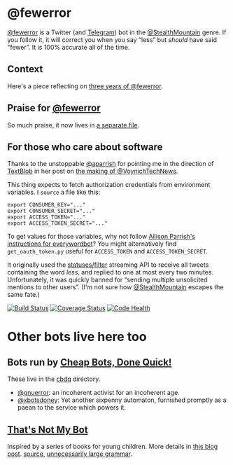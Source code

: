# @fewerror

[@fewerror][] is a Twitter (and [Telegram](http://telegram.me/fewerrorbot)) bot in the [@StealthMountain][] genre. If you follow it, it will correct you when you say “less” but *should* have said “fewer”. It is 100% accurate all of the time.

## Context

Here's a piece reflecting on [three years of @fewerror](http://t.wjt.me.uk/post/151462998480/three-years-of-fewerror).

## Praise for [@fewerror][]

So much praise, it now lives in [a separate file](PRAISE.md).

## For those who care about software

Thanks to the unstoppable [@aparrish][] for pointing me in the direction of [TextBlob][] in her post on [the making of @VoynichTechNews][voynich].

[@fewerror]: https://twitter.com/fewerror/
[@StealthMountain]: https://twitter.com/StealthMountain
[violence]: https://twitter.com/iwritememories/status/386084492685115392
[@aparrish]: https://twitter.com/aparrish
[voynich]: http://www.decontextualize.com/2013/10/voynich-tech-news/
[TextBlob]: https://github.com/sloria/TextBlob

This thing expects to fetch authorization credentials from environment variables. I `source` a file like this:

    export CONSUMER_KEY="..."
    export CONSUMER_SECRET="..."
    export ACCESS_TOKEN="..."
    export ACCESS_TOKEN_SECRET="..."

To get values for those variables, why not follow [Allison Parrish's instructions for everywordbot](https://github.com/aparrish/everywordbot#obtaining-twitter-authorization-credentials)? You might alternatively find `get_oauth_token.py` useful for `ACCESS_TOKEN` and `ACCESS_TOKEN_SECRET`.

It originally used the [statuses/filter](https://dev.twitter.com/docs/api/1.1/post/statuses/filter) streaming API to receive all tweets containing the word *less*, and replied to one at most every two minutes. Unfortunately, it was quickly banned for “sending multiple unsolicited mentions to other users”. (I'm not sure how [@StealthMountain][] escapes the same fate.)

[![Build Status](https://travis-ci.org/wjt/fewerror.svg?branch=master)](https://travis-ci.org/wjt/fewerror)
[![Coverage Status](https://coveralls.io/repos/wjt/fewerror/badge.svg?branch=master&service=github)](https://coveralls.io/github/wjt/fewerror?branch=master)
[![Code Health](https://landscape.io/github/wjt/fewerror/landscape/landscape.svg?style=flat)](https://landscape.io/github/wjt/fewerror/landscape)

# Other bots live here too

## Bots run by [Cheap Bots, Done Quick!](http://cheapbotsdonequick.com/)

These live in the [cbdq](./cbdq) directory.

* [@gnuerror](https://twitter.com/gnuerror/): an incoherent activist for an
  incoherent age.
* [@xbotsdoney](https://twitter.com/xbotsdoney): Yet another sixpenny
  automaton, furnished promptly as a paean to the service which powers it.

## [That's Not My Bot](https://twitter.com/thatsnotmybot)

Inspired by a series of books for young children. More details in [this blog post](http://t.wjt.me.uk/post/162583526405/thats-not-my-bot). [source](fewerror/thatsnotmybot.py), [unnecessarily large grammar](fewerror/thatsnotmybot.yaml).
